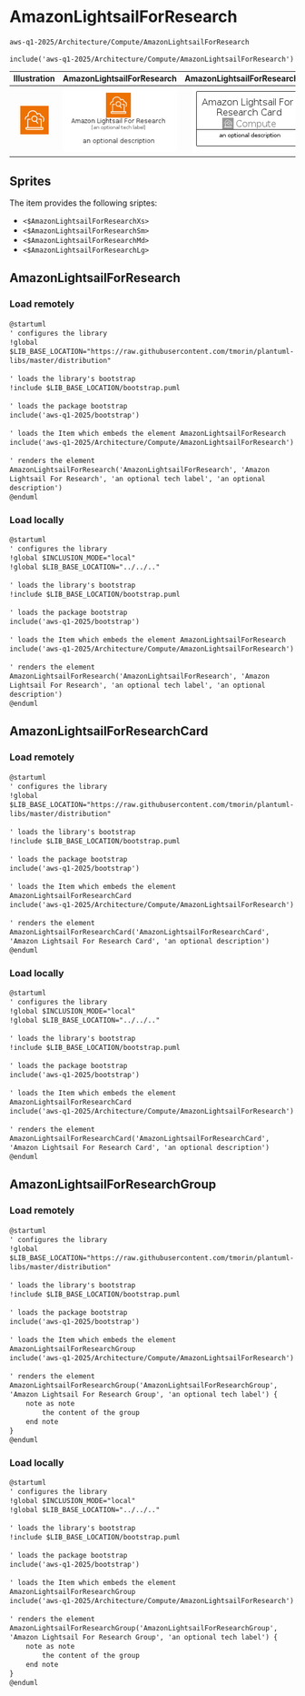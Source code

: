 # AmazonLightsailForResearch


```text
aws-q1-2025/Architecture/Compute/AmazonLightsailForResearch
```

```text
include('aws-q1-2025/Architecture/Compute/AmazonLightsailForResearch')
```



| Illustration | AmazonLightsailForResearch | AmazonLightsailForResearchCard | AmazonLightsailForResearchGroup |
| :---: | :---: | :---: | :---: |
| ![illustration for Illustration](../../../aws-q1-2025/Architecture/Compute/AmazonLightsailForResearch.png) | ![illustration for AmazonLightsailForResearch](../../../aws-q1-2025/Architecture/Compute/AmazonLightsailForResearch.Local.png) | ![illustration for AmazonLightsailForResearchCard](../../../aws-q1-2025/Architecture/Compute/AmazonLightsailForResearchCard.Local.png) | ![illustration for AmazonLightsailForResearchGroup](../../../aws-q1-2025/Architecture/Compute/AmazonLightsailForResearchGroup.Local.png) |



## Sprites
The item provides the following sriptes:

- `<$AmazonLightsailForResearchXs>`
- `<$AmazonLightsailForResearchSm>`
- `<$AmazonLightsailForResearchMd>`
- `<$AmazonLightsailForResearchLg>`





## AmazonLightsailForResearch

### Load remotely
```plantuml
@startuml
' configures the library
!global $LIB_BASE_LOCATION="https://raw.githubusercontent.com/tmorin/plantuml-libs/master/distribution"

' loads the library's bootstrap
!include $LIB_BASE_LOCATION/bootstrap.puml

' loads the package bootstrap
include('aws-q1-2025/bootstrap')

' loads the Item which embeds the element AmazonLightsailForResearch
include('aws-q1-2025/Architecture/Compute/AmazonLightsailForResearch')

' renders the element
AmazonLightsailForResearch('AmazonLightsailForResearch', 'Amazon Lightsail For Research', 'an optional tech label', 'an optional description')
@enduml
```

### Load locally
```plantuml
@startuml
' configures the library
!global $INCLUSION_MODE="local"
!global $LIB_BASE_LOCATION="../../.."

' loads the library's bootstrap
!include $LIB_BASE_LOCATION/bootstrap.puml

' loads the package bootstrap
include('aws-q1-2025/bootstrap')

' loads the Item which embeds the element AmazonLightsailForResearch
include('aws-q1-2025/Architecture/Compute/AmazonLightsailForResearch')

' renders the element
AmazonLightsailForResearch('AmazonLightsailForResearch', 'Amazon Lightsail For Research', 'an optional tech label', 'an optional description')
@enduml
```

## AmazonLightsailForResearchCard

### Load remotely
```plantuml
@startuml
' configures the library
!global $LIB_BASE_LOCATION="https://raw.githubusercontent.com/tmorin/plantuml-libs/master/distribution"

' loads the library's bootstrap
!include $LIB_BASE_LOCATION/bootstrap.puml

' loads the package bootstrap
include('aws-q1-2025/bootstrap')

' loads the Item which embeds the element AmazonLightsailForResearchCard
include('aws-q1-2025/Architecture/Compute/AmazonLightsailForResearch')

' renders the element
AmazonLightsailForResearchCard('AmazonLightsailForResearchCard', 'Amazon Lightsail For Research Card', 'an optional description')
@enduml
```

### Load locally
```plantuml
@startuml
' configures the library
!global $INCLUSION_MODE="local"
!global $LIB_BASE_LOCATION="../../.."

' loads the library's bootstrap
!include $LIB_BASE_LOCATION/bootstrap.puml

' loads the package bootstrap
include('aws-q1-2025/bootstrap')

' loads the Item which embeds the element AmazonLightsailForResearchCard
include('aws-q1-2025/Architecture/Compute/AmazonLightsailForResearch')

' renders the element
AmazonLightsailForResearchCard('AmazonLightsailForResearchCard', 'Amazon Lightsail For Research Card', 'an optional description')
@enduml
```

## AmazonLightsailForResearchGroup

### Load remotely
```plantuml
@startuml
' configures the library
!global $LIB_BASE_LOCATION="https://raw.githubusercontent.com/tmorin/plantuml-libs/master/distribution"

' loads the library's bootstrap
!include $LIB_BASE_LOCATION/bootstrap.puml

' loads the package bootstrap
include('aws-q1-2025/bootstrap')

' loads the Item which embeds the element AmazonLightsailForResearchGroup
include('aws-q1-2025/Architecture/Compute/AmazonLightsailForResearch')

' renders the element
AmazonLightsailForResearchGroup('AmazonLightsailForResearchGroup', 'Amazon Lightsail For Research Group', 'an optional tech label') {
    note as note
        the content of the group
    end note
}
@enduml
```

### Load locally
```plantuml
@startuml
' configures the library
!global $INCLUSION_MODE="local"
!global $LIB_BASE_LOCATION="../../.."

' loads the library's bootstrap
!include $LIB_BASE_LOCATION/bootstrap.puml

' loads the package bootstrap
include('aws-q1-2025/bootstrap')

' loads the Item which embeds the element AmazonLightsailForResearchGroup
include('aws-q1-2025/Architecture/Compute/AmazonLightsailForResearch')

' renders the element
AmazonLightsailForResearchGroup('AmazonLightsailForResearchGroup', 'Amazon Lightsail For Research Group', 'an optional tech label') {
    note as note
        the content of the group
    end note
}
@enduml
```

